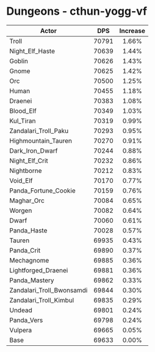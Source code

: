 # Dungeons - cthun-yogg-vf
| Actor | DPS | Increase |
|---|:---:|:---:|
|Troll|70791|1.66%|
|Night_Elf_Haste|70639|1.44%|
|Goblin|70626|1.43%|
|Gnome|70625|1.42%|
|Orc|70500|1.25%|
|Human|70455|1.18%|
|Draenei|70383|1.08%|
|Blood_Elf|70349|1.03%|
|Kul_Tiran|70319|0.99%|
|Zandalari_Troll_Paku|70293|0.95%|
|Highmountain_Tauren|70270|0.91%|
|Dark_Iron_Dwarf|70244|0.88%|
|Night_Elf_Crit|70232|0.86%|
|Nightborne|70212|0.83%|
|Void_Elf|70170|0.77%|
|Panda_Fortune_Cookie|70159|0.76%|
|Maghar_Orc|70084|0.65%|
|Worgen|70082|0.64%|
|Dwarf|70060|0.61%|
|Panda_Haste|70028|0.57%|
|Tauren|69935|0.43%|
|Panda_Crit|69890|0.37%|
|Mechagnome|69885|0.36%|
|Lightforged_Draenei|69881|0.36%|
|Panda_Mastery|69862|0.33%|
|Zandalari_Troll_Bwonsamdi|69844|0.30%|
|Zandalari_Troll_Kimbul|69835|0.29%|
|Undead|69801|0.24%|
|Panda_Vers|69798|0.24%|
|Vulpera|69665|0.05%|
|Base|69633|0.00%|
